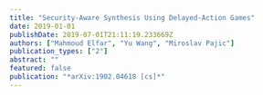 ```yaml
---
title: "Security-Aware Synthesis Using Delayed-Action Games"
date: 2019-01-01
publishDate: 2019-07-01T21:11:19.233669Z
authors: ["Mahmoud Elfar", "Yu Wang", "Miroslav Pajic"]
publication_types: ["2"]
abstract: ""
featured: false
publication: "*arXiv:1902.04618 [cs]*"
---
```


